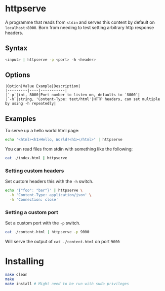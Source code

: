 # httpserve

A programme that reads from `stdin` and serves this content by default on `localhost:8000`. Born from needing to test setting arbitrary http response headers.

## Syntax

```bash
<input> | httpserve -p <port> -h <header> 
```
## Options

    |Option|Value Example|Description|
    |---------|----|-----------|
    |`-p`|int, 8000|Port number to listen on, defaults to `8000`|
    |`-h`|string, 'Content-Type: text/html'|HTTP headers, can set multiple by using -h repeatedly|

## Examples

To serve up a hello world html page:

```bash
echo '<html><h1>Hello, World!<h1></html>' | httpserve
```

You can read files from stdin with something like the following:

```bash
cat ./index.html | httpserve
```

### Setting custom headers
Set custom headers this with the  `-h` switch.

```bash
echo '{"foo": "bar"}' | httpserve \
  -h 'Content-Type: application/json' \
  -h 'Connection: close'
```

### Setting a custom port
Set a custom port with the `-p` switch.

```bash
cat ./content.html | httpserve -p 9000
```
Will serve the output of `cat ./content.html` on port `9000`


# Installing
```bash
make clean
make
make install # Might need to be run with sudo privileges
```
